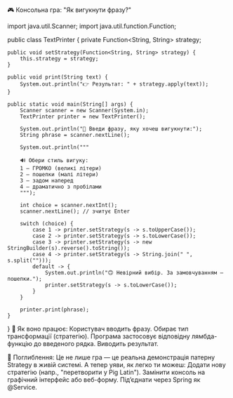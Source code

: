 🎮 Консольна гра: "Як вигукнути фразу?"

import java.util.Scanner;
import java.util.function.Function;

public class TextPrinter {
private Function<String, String> strategy;

    public void setStrategy(Function<String, String> strategy) {
        this.strategy = strategy;
    }

    public void print(String text) {
        System.out.println("👉 Результат: " + strategy.apply(text));
    }

    public static void main(String[] args) {
        Scanner scanner = new Scanner(System.in);
        TextPrinter printer = new TextPrinter();

        System.out.println("🎤 Введи фразу, яку хочеш вигукнути:");
        String phrase = scanner.nextLine();

        System.out.println("""
                
        🔊 Обери стиль вигуку:
        1 — ГРОМКО (великі літери)
        2 — пошепки (малі літери)
        3 — задом наперед
        4 — драматично з пробілами
        """);

        int choice = scanner.nextInt();
        scanner.nextLine(); // зчитує Enter

        switch (choice) {
            case 1 -> printer.setStrategy(s -> s.toUpperCase());
            case 2 -> printer.setStrategy(s -> s.toLowerCase());
            case 3 -> printer.setStrategy(s -> new StringBuilder(s).reverse().toString());
            case 4 -> printer.setStrategy(s -> String.join(" ", s.split("")));
            default -> {
                System.out.println("🙃 Невірний вибір. За замовчуванням — пошепки.");
                printer.setStrategy(s -> s.toLowerCase());
            }
        }

        printer.print(phrase);
    }
}
🧪 Як воно працює:
Користувач вводить фразу.
Обирає тип трансформації (стратегію).
Програма застосовує відповідну лямбда-функцію до введеного рядка.
Виводить результат.

🧠 Поглиблення:
Це не лише гра — це реальна демонстрація патерну Strategy в живій системі. А тепер уяви, як легко ти можеш:
Додати нову стратегію (напр., "перетворити у Pig Latin").
Замінити консоль на графічний інтерфейс або веб-форму.
Під’єднати через Spring як @Service.